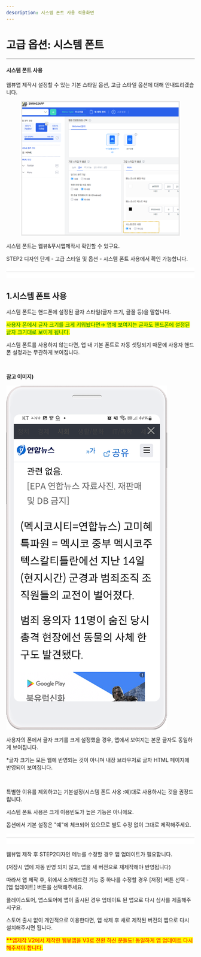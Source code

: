 ```yaml
---
description: 시스템 폰트 사용 적용화면
---
```


# 고급 옵션: 시스템 폰트

***



#### **시스템 폰트 사용**

웹뷰앱 제작시 설정할 수 있는 기본 스타일 옵션, 고급 스타일 옵션에 대해 안내드리겠습니다.

<figure><img src="../../.gitbook/assets/이미지 6 (1).png" alt=""><figcaption></figcaption></figure>

시스템 폰트는 웹뷰&푸시앱제작시 확인할 수 있구요.&#x20;

&#x20;STEP2 디자인 단계 - 고급 스타일 및 옵션 - 시스템 폰트 사용에서 확인 가능합니다.

![](<../../.gitbook/assets/구분선 (1) (1) (1).PNG>)

## **1.시스템 폰트 사용**

시스템 폰트는 핸드폰에 설정된 글자 스타일(글자 크기, 글꼴 등)을 말합니다.

<mark style="color:green;">사용자 폰에서 글자 크기를 크게 키워놨다면→ 앱에 보여지는 글자도 핸드폰에 설정된 글자 크기대로 보이게 됩니다.</mark>

시스템 폰트를 사용하지 않는다면, 앱 내 기본 폰트로 자동 셋팅되기 때문에 사용자 핸드폰 설정과는 무관하게 보여집니다.

​

**참고 이미지)**

<div align="left"><img src="../../.gitbook/assets/시스템폰트1.png" alt=""></div>

사용자의 폰에서 글자 크기를 크게 설정했을 경우, 앱에서 보여지는 본문 글자도 동일하게 보여집니다.

\*글자 크기는 모든 웹에 반영되는 것이 아니며 내장 브라우저로 글자 HTML 페이지에 반영되어 보여집니다.

​

특별한 이유를 제외하고는 기본설정(시스템 폰트 사용 :예)대로 사용하시는 것을 권장드립니다.

시스템 폰트 사용은 크게 이용빈도가 높은 기능은 아니에요.

옵션에서 기본 설정은 "예"에 체크되어 있으므로 별도 수정 없이 그대로 제작해주세요.

![](<../../.gitbook/assets/구분선 (1) (1) (1).PNG>)

웹뷰앱 제작 후 STEP2디자인 메뉴를 수정할 경우 앱 업데이트가 필요합니다.

(저장시 앱에 자동 반영 되지 않고, 앱을 새 버전으로 재제작해야 반영됩니다)

따라서 앱 제작 후, 위에서 소개해드린 기능 중 하나를 수정할 경우 \[저장] 버튼 선택 -\[앱 업데이트] 버튼을 선택해주세요.

플레이스토어, 앱스토어에 앱이 출시된 경우 업데이트 된 앱으로 다시 심사를 제출해주시구요.

스토어 출시 없이 개인적으로 이용한다면, 앱 삭제 후 새로 제작된 버전의 앱으로 다시 설치해주시면 됩니다.

<mark style="color:red;">**\*\***</mark><mark style="color:red;">앱제작 V2에서 제작한 웹뷰앱을 V3로 전환 하신 분들도! 동일하게 앱 업데이트 다시 해주셔야 합니다.</mark>



